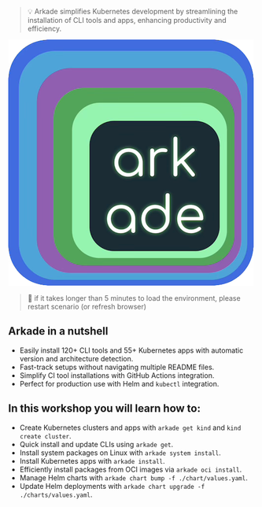 > 💡 Arkade simplifies Kubernetes development by streamlining the installation of CLI tools and apps, enhancing productivity and efficiency.

![arkade-logo](_media/arkade-logo.png)

> 🚨 if it takes longer than 5 minutes to load the environment, please
> restart scenario (or refresh browser)

## Arkade in a nutshell

- Easily install 120+ CLI tools and 55+ Kubernetes apps with automatic version and architecture detection.
- Fast-track setups without navigating multiple README files.
- Simplify CI tool installations with GitHub Actions integration.
- Perfect for production use with Helm and `kubectl` integration.

## In this workshop you will learn how to:

- Create Kubernetes clusters and apps with `arkade get kind` and `kind create cluster`.
- Quick install and update CLIs using `arkade get`.
- Install system packages on Linux with `arkade system install`.
- Install Kubernetes apps with `arkade install`.
- Efficiently install packages from OCI images via `arkade oci install`.
- Manage Helm charts with `arkade chart bump -f ./chart/values.yaml`.
- Update Helm deployments with `arkade chart upgrade -f ./charts/values.yaml`.
